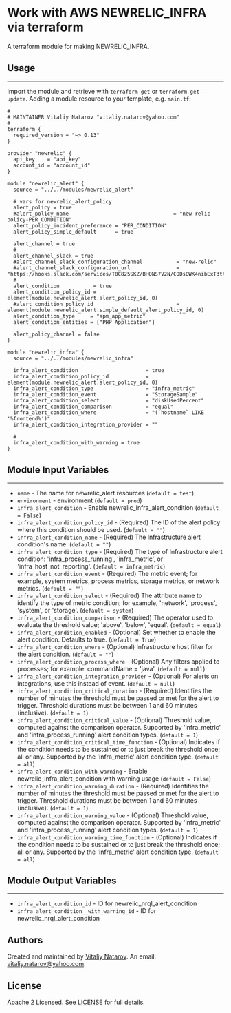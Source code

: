 # Work with AWS NEWRELIC_INFRA via terraform

A terraform module for making NEWRELIC_INFRA.


## Usage
----------------------
Import the module and retrieve with ```terraform get``` or ```terraform get --update```. Adding a module resource to your template, e.g. `main.tf`:

```
#
# MAINTAINER Vitaliy Natarov "vitaliy.natarov@yahoo.com"
#
terraform {
  required_version = "~> 0.13"
}

provider "newrelic" {
  api_key    = "api_key"
  account_id = "account_id"
}

module "newrelic_alert" {
  source = "../../modules/newrelic_alert"

  # vars for newrelic_alert_policy
  alert_policy = true
  #alert_policy_name                                  = "new-relic-policy-PER_CONDITION"
  alert_policy_incident_preference = "PER_CONDITION"
  alert_policy_simple_default      = true

  alert_channel = true
  #
  alert_channel_slack = true
  #alert_channel_slack_configuration_channel           = "new-relic"
  #alert_channel_slack_configuration_url               = "https://hooks.slack.com/services/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666"
  #
  alert_condition           = true
  alert_condition_policy_id = element(module.newrelic_alert.alert_policy_id, 0)
  #alert_condition_policy_id                           = element(module.newrelic_alert.simple_default_alert_policy_id, 0)
  alert_condition_type     = "apm_app_metric"
  alert_condition_entities = ["PHP Application"]

  alert_policy_channel = false
}

module "newrelic_infra" {
  source = "../../modules/newrelic_infra"

  infra_alert_condition                      = true
  infra_alert_condition_policy_id            = element(module.newrelic_alert.alert_policy_id, 0)
  infra_alert_condition_type                 = "infra_metric"
  infra_alert_condition_event                = "StorageSample"
  infra_alert_condition_select               = "diskUsedPercent"
  infra_alert_condition_comparison           = "equal"
  infra_alert_condition_where                = "(`hostname` LIKE '%frontend%')"
  infra_alert_condition_integration_provider = ""

  #
  infra_alert_condition_with_warning = true
}
```

## Module Input Variables
----------------------
- `name` - The name for newrelic_alert resources (`default = test`)
- `environment` - environment (`default = prod`)
- `infra_alert_condition` - Enable newrelic_infra_alert_condition (`default = False`)
- `infra_alert_condition_policy_id` - (Required) The ID of the alert policy where this condition should be used. (`default = ""`)
- `infra_alert_condition_name` - (Required) The Infrastructure alert condition's name. (`default = ""`)
- `infra_alert_condition_type` - (Required) The type of Infrastructure alert condition: 'infra_process_running', 'infra_metric', or 'infra_host_not_reporting'. (`default = infra_metric`)
- `infra_alert_condition_event` - (Required) The metric event; for example, system metrics, process metrics, storage metrics, or network metrics. (`default = ""`)
- `infra_alert_condition_select` - (Required) The attribute name to identify the type of metric condition; for example, 'network', 'process', 'system', or 'storage'. (`default = system`)
- `infra_alert_condition_comparison` - (Required) The operator used to evaluate the threshold value; 'above', 'below', 'equal'. (`default = equal`)
- `infra_alert_condition_enabled` - (Optional) Set whether to enable the alert condition. Defaults to true. (`default = True`)
- `infra_alert_condition_where` - (Optional) Infrastructure host filter for the alert condition. (`default = ""`)
- `infra_alert_condition_process_where` - (Optional) Any filters applied to processes; for example: commandName = 'java'. (`default = null`)
- `infra_alert_condition_integration_provider` - (Optional) For alerts on integrations, use this instead of event. (`default = null`)
- `infra_alert_condition_critical_duration` - (Required) Identifies the number of minutes the threshold must be passed or met for the alert to trigger. Threshold durations must be between 1 and 60 minutes (inclusive). (`default = 1`)
- `infra_alert_condition_critical_value` - (Optional) Threshold value, computed against the comparison operator. Supported by 'infra_metric' and 'infra_process_running' alert condition types. (`default = 1`)
- `infra_alert_condition_critical_time_function` - (Optional) Indicates if the condition needs to be sustained or to just break the threshold once; all or any. Supported by the 'infra_metric' alert condition type. (`default = all`)
- `infra_alert_condition_with_warning` - Enable newrelic_infra_alert_condition with warning usage (`default = False`)
- `infra_alert_condition_warning_duration` - (Required) Identifies the number of minutes the threshold must be passed or met for the alert to trigger. Threshold durations must be between 1 and 60 minutes (inclusive). (`default = 1`)
- `infra_alert_condition_warning_value` - (Optional) Threshold value, computed against the comparison operator. Supported by 'infra_metric' and 'infra_process_running' alert condition types. (`default = 1`)
- `infra_alert_condition_warning_time_function` - (Optional) Indicates if the condition needs to be sustained or to just break the threshold once; all or any. Supported by the 'infra_metric' alert condition type. (`default = all`)

## Module Output Variables
----------------------
- `infra_alert_condition_id` - ID for newrelic_nrql_alert_condition
- `infra_alert_condition__with_warning_id` - ID for newrelic_nrql_alert_condition


## Authors

Created and maintained by [Vitaliy Natarov](https://github.com/SebastianUA). An email: [vitaliy.natarov@yahoo.com](vitaliy.natarov@yahoo.com).

## License

Apache 2 Licensed. See [LICENSE](https://github.com/SebastianUA/terraform/blob/master/LICENSE) for full details.
